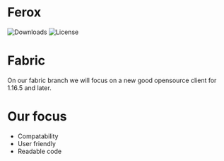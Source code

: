 # Ferox
![Downloads](https://img.shields.io/github/downloads/olliem5/ferox/total)
![License](https://img.shields.io/github/license/olliem5/ferox)

# Fabric
On our fabric branch we will focus on a new good opensource client for 1.16.5 and later.

# Our focus
- Compatability
- User friendly
- Readable code

